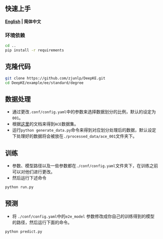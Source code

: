 ## 快速上手

<p align="left">
    <b> <a href="./README.md">English</a> | 简体中文 </b>
</p>

### 环境依赖

```bash
cd ..
pip install -r requirements
```

## 克隆代码

```bash
git clone https://github.com/zjunlp/DeepKE.git
cd DeepKE/example/ee/standard/degree
```

## 数据处理

- 通过更改`.conf/config.yaml`中的参数来选择数据划分的比例，默认的设定为`001`。
- 根据[这里](./data/ACE/README.md)的文档来得到`ACE`数据集。
- 运行`python generate_data.py`命令来得到对应划分处理后的数据，默认设定下处理好的数据将会被放在`./processed_data/ace_001`文件夹下。

## 训练
- 参数、模型路径以及一些参数都在`./conf/config.yaml`文件夹下，在训练之前可以对他们进行更改。
- 然后运行下述命令
```bash
python run.py
```

## 预测
- 将 `./conf/config.yaml`中的`e2e_model` 参数修改成你自己的训练得到的模型的路径，然后运行下面的命令。
```bash
python predict.py
```